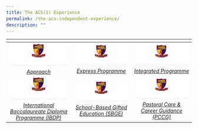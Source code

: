 ```yaml
---
title: The ACS(I) Experience
permalink: /the-acs-independent-experience/
description: ""
---
```

<table>
<thead>
  <tr>
    <th style="width:273px"></th>
    <th style="width:273px"></th>
    <th style="width:273px"></th>
  </tr>
</thead>
<tbody>
  <tr>
    <td style ="text-align:center"><a href="/the-acs-independent-experience/approach/"> <img src="/images/logo-high-res-colour-01-copy-e1424065325994.png" style="width:273px"> <i>Approach</i></a></td>
    <td style ="text-align:center"><a href="/the-acs-independent-experience/express-programme/"> <img src="/images/logo-high-res-colour-01-copy-e1424065325994.png" style="width:273px"> <i>Express Programme</i></a></td>
    <td style ="text-align:center"><a href="/the-acs-independent-experience/integrated-programme/"> <img src="/images/logo-high-res-colour-01-copy-e1424065325994.png" style="width:273px"> <i>Integrated Programme</i></a></td>
  </tr>
	  <tr>
    <td style ="text-align:center"><a href="/the-acs-independent-experience/ibdp/"> <img src="/images/logo-high-res-colour-01-copy-e1424065325994.png" style="width:273px"> <i>International Baccalaureate Diploma Programme (IBDP)</i></a></td>
    <td style ="text-align:center"><a href="/the-acs-independent-experience/school-based-gifted-education-sbge/"> <img src="/images/logo-high-res-colour-01-copy-e1424065325994.png" style="width:273px"> <i>School-Based Gifted Education (SBGE)</i></a></td>
    <td style ="text-align:center"><a href="/the-acs-independent-experience/pastoral-care-career-guidance-pccg/"> <img src="/images/logo-high-res-colour-01-copy-e1424065325994.png" style="width:273px"> <i>Pastoral Care & Career Guidance (PCCG)</i></a></td>
  </tr>
</tbody>
</table>